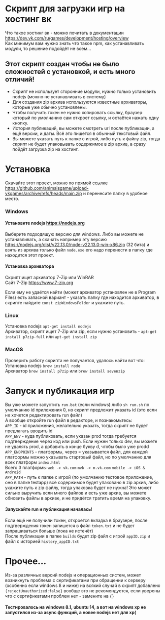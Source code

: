 # Скрипт для загрузки игр на хостинг вк
Что такое хостинг вк - можно почитать в документации https://dev.vk.com/ru/games/development/hosting/overview  
Как минимум вам нужно знать что такое npm, как устанавливать модули, то решение подойдёт не всем...

## Этот скрипт создан чтобы не было сложностей с установкой, и есть много отличий!
- Скрипт не использует сторонние модули, нужно только установить nodejs (можно не устанавливать в систему)
- Для создания zip архива используются известные архиваторы, которые уже обычно установлены.
- Чтобы получить токен не нужно копировать ссылку, браузер который по умолчанию сам откроет ссылку, и остаётся нажать одну кнопку.
- История публикаций, вы можете смотреть url после публикации, а ещё версии, и даты. Всё это пишется в обычный текстовый файл.
- Вы можете указать путь к папке с игрой, либо путь к файлу zip, тогда скрипт не будет упаковывать содержимое в zip архив, а сразу пойдёт загрузка zip на хостинг.

# Установка
Скачайте этот проект, можно по прямой ссылке https://github.com/animalsgame/upload-vkgames/archive/refs/heads/main.zip и перенесите папку в удобное место.

### Windows
#### Установите nodejs https://nodejs.org
Выберите подходящую версию для windows. 
Либо вы можете не устанавливать, а скачать например эту версию https://nodejs.org/dist/v22.13.0/node-v22.13.0-win-x86.zip (32 бита) и взять из архива только файл `node.exe` его надо перенести в папку где находится этот проект.

#### Установка архиватора
Скрипт ищет архиватор 7-Zip или WinRAR  
Сайт 7-Zip https://www.7-zip.org  

Если ему не удаётся найти (может архиватор установлен не в Program Files) есть запасной вариант - указать папку где находится архиватор, в скрипте найдите `const zipWindowsFolder` и укажите путь.

### Linux
Установка nodejs `apt-get install nodejs`  
Архиватор, скрипт ищет 7-Zip или zip, если нужно установить - `apt-get install p7zip-full` или `apt-get install zip`

### MacOS
Проверить работу скрипта не получается, удалось найти вот что:  
Установка nodejs `brew install node`  
Архиватор `brew install p7zip` или `brew install sevenzip`

# Запуск и публикация игр
Вы уже можете запустить `run.bat` (если windows) либо `sh run.sh` по умолчанию id приложения 0, но скрипт предложит указать id (это если не хочется редактировать run файл)  
А вообще откройте run файл в редакторе, и познакомьтесь:  
`APP_ID` - id приложения, желательно указать, тогда скрипт не будет предлагать вводить id  
`APP_ENV` - куда публиковать, если указан prod тогда требуется подтверждение через код или push. Если нужен только dev, вы можете не удалять prod, а добавить в конце букву d, чтобы было уже prodd  
`APP_ENDPOINTS` - платформы, через = указывается файл, для каждой платформы можно указывать стартовый файл, но по умолчанию для всех платформ `index.html`  
Всего 3 платформы `web -> vk.com` `mvk -> m.vk.com` `mobile -> iOS & Android`  
`APP_PATH` - путь к папке с игрой (по умолчанию тестовое приложение, оно в папке testapp) всё содержимое будет упаковано в zip архив, либо укажите путь к zip файлу, тогда упаковка будет не нужна! Это может сильно выручить если много файлов и есть уже архив, вы можете обновить файлы в архиве, и не придётся тратить время на упаковку.

#### Запускайте run и публикация началась!   
Если ещё не получили токен, откроется вкладка в браузере, после подтверждения токен запишется в файл `token.txt` и не будет запрашиваться больше (пока не истечёт)  
После публикации в папке `builds` будет zip файл с игрой `appID.zip` и файл с историей `history_appID.txt`

# Прочее...
Из-за различных версий nodejs и операционных систем, может возникнуть проблема с сертификатами при обращении к серверу (особенно если windows 8 и ниже) на всякий случай в скрипт добавлено `{rejectUnauthorized:false}` вообще это не рекомендуется, если уверены что с сертификатами проблем нет - замените на `{}`
#### Тестировалось на windows 8.1, ubuntu 14, а вот на windows xp не запустился из-за async функций, а новее nodejs нет для xp(
